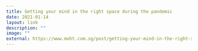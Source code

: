 ```yaml
---
title: Getting your mind in the right space during the pandemic
date: 2021-01-14
layout: link
description: ""
image: ""
external: https://www.moht.com.sg/post/getting-your-mind-in-the-right-space-during-the-pandemic
---
```

